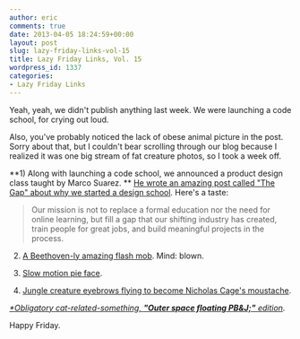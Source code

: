 ```yaml
---
author: eric
comments: true
date: 2013-04-05 18:24:59+00:00
layout: post
slug: lazy-friday-links-vol-15
title: Lazy Friday Links, Vol. 15
wordpress_id: 1337
categories:
- Lazy Friday Links
---
```


Yeah, yeah, we didn't publish anything last week. We were launching a code school, for crying out loud. 

Also, you've probably noticed the lack of obese animal picture in the post. Sorry about that, but I couldn't bear scrolling through our blog because I realized it was one big stream of fat creature photos, so I took a week off. 

<!-- more -->

**1) Along with launching a code school, we announced a product design class taught by Marco Suarez. ** [He wrote an amazing post called "The Gap" about why we started a design school](https://medium.com/tech-talk/fce9d38d2290). Here's a taste: 

> Our mission is not to replace a formal education nor the need for online learning, but fill a gap that our shifting industry has created, train people for great jobs, and build meaningful projects in the process.

2) [A Beethoven-ly amazing flash mob](http://www.youtube.com/watch?feature=player_embedded&v=GBaHPND2QJg). Mind: blown.

3) [Slow motion pie face](https://gimmebar-assets.s3.amazonaws.com/51513af6118e5.gif).

4) [Jungle creature eyebrows flying to become Nicholas Cage's moustache](https://gimmebar-assets.s3.amazonaws.com/5141e4551ccc6.gif).

_[*Obligatory cat-related-something, **"Outer space floating PB&J;"** edition](http://25.media.tumblr.com/ad25e9fa25fbcd8e22ba8af5c0b32e8c/tumblr_mkqzipIRkv1qzefipo1_500.gif)._

Happy Friday. 

